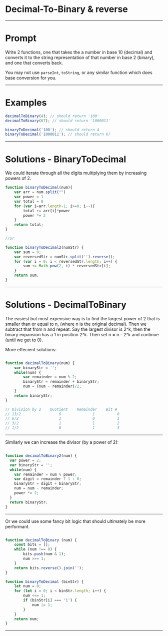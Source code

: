 

# Decimal-To-Binary & reverse
---

# Prompt

Write 2 functions, one that takes the a number in base 10 (decimal) and converts it to the string representation of that number in base 2 (binary), and one that converts back.

You may not use `parseInt`, `toString`, or any similar function which does base conversion for you.

---

# Examples

```js
decimalToBinary(4); // should return '100'
decimalToBinary(67); // should return '1000011'

binaryToDecimal('100'); // should return 4
binaryToDecimal('1000011'); // should return 67
```
---
# Solutions - BinaryToDecimal

We could iterate through all the digits multiplying them by increasing powers of 2.

```javascript
function binaryToDecimal(num){
    var arr = num.split("")
    var power = 1
    var total = 0
    for (var i=arr.length-1; i>=0; i--){
        total += arr[i]*power
        power *= 2
    }
    return total;
}

//or

function binaryToDecimal2(numStr) {
    var sum = 0;
    var reversedStr = numStr.split('').reverse();
    for (var i = 0; i < reversedStr.length; i++) {
        sum += Math.pow(2, i) * reversedStr[i];
    }
    return sum;
}

```
---
# Solutions - DecimalToBinary
The easiest but most expensive way is to find the largest power of 2 that is smaller than or equal to n, (where n is the original decimal). Then we subtract that from n and repeat. Say the largest divisor is 2^k, then the binary expansion has a 1 in position 2^k. Then set n = n - 2^k and continue (until we get to 0).

More effecient solutions:

```javascript

function decimalToBinary(num) {
    var binaryStr = '';
    while(num) {
        var remainder = num % 2;
        binaryStr = remainder + binaryStr;
        num = (num - remainder)/2;
    }
    return binaryStr;
}

// Division by 2    Quotient    Remainder    Bit #
// 13/2                 6              1          0
// 6/2                  3              0          1
// 3/2                  1              1          2
// 1/2                  0              1          3

```
---


Similarly we can increase the divisor (by a power of 2):

```javascript

function decimalToBinary2(num) {
  var power = 2;
  var binaryStr = '';
  while(num) {
    var remainder = num % power;
    var digit = remainder ? 1 : 0;
    binaryStr = digit + binaryStr;
    num = num - remainder;
    power *= 2;
  }
  return binaryStr;
}

```
---

Or we could use some fancy bit logic that should ultimately be more performant.


```javascript

function decimalToBinary (num) {
    const bits = [];
    while (num !== 0) {
        bits.push(num & 1);
        num >>= 1;
    }
    return bits.reverse().join('');
}

function binaryToDecimal (binStr) {
    let num = 0;
    for (let i = 0; i < binStr.length; i++) {
        num <<= 1;
        if (binStr[i] === '1') {
            num |= 1;
        }
    }
    return num;
}
```
---



